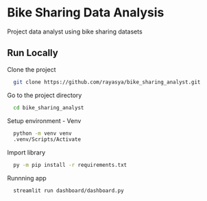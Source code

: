 
# Bike Sharing Data Analysis

Project data analyst using bike sharing datasets


## Run Locally

Clone the project

```bash
  git clone https://github.com/rayasya/bike_sharing_analyst.git
```

Go to the project directory

```bash
  cd bike_sharing_analyst
```

Setup environment - Venv

```bash
  python -m venv venv
  .venv/Scripts/Activate
```

Import library

```bash
  py -m pip install -r requirements.txt
```

Runnning app

```bash
  streamlit run dashboard/dashboard.py
```
